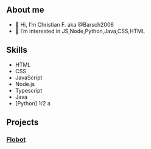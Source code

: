 ## __About me__

- 👋 Hi, I’m Christian F. aka  @Barsch2006
- 👀 I’m interested in JS,Node,Python,Java,CSS,HTML

## __Skills__
- HTML
- CSS
- JavaScript
- Node.js
- Typescript
- Java
- [Python] 1/2 a

## __Projects__
### <a href="https://github.com/Mickhat/FloBot/">Flobot</a>
  
